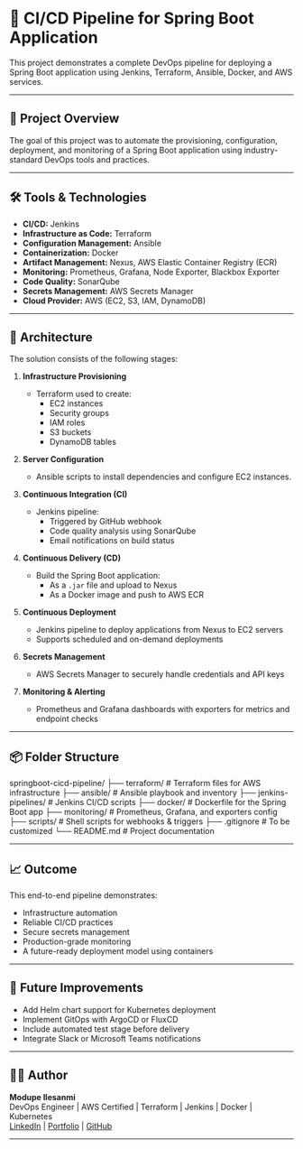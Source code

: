 # 🚀 CI/CD Pipeline for Spring Boot Application

This project demonstrates a complete DevOps pipeline for deploying a Spring Boot application using Jenkins, Terraform, Ansible, Docker, and AWS services.

---

## 📌 Project Overview

The goal of this project was to automate the provisioning, configuration, deployment, and monitoring of a Spring Boot application using industry-standard DevOps tools and practices.

---

## 🛠️ Tools & Technologies

- **CI/CD:** Jenkins
- **Infrastructure as Code:** Terraform
- **Configuration Management:** Ansible
- **Containerization:** Docker
- **Artifact Management:** Nexus, AWS Elastic Container Registry (ECR)
- **Monitoring:** Prometheus, Grafana, Node Exporter, Blackbox Exporter
- **Code Quality:** SonarQube
- **Secrets Management:** AWS Secrets Manager
- **Cloud Provider:** AWS (EC2, S3, IAM, DynamoDB)

---

## 🧱 Architecture

The solution consists of the following stages:

1. **Infrastructure Provisioning**
   - Terraform used to create:
     - EC2 instances
     - Security groups
     - IAM roles
     - S3 buckets
     - DynamoDB tables

2. **Server Configuration**
   - Ansible scripts to install dependencies and configure EC2 instances.

3. **Continuous Integration (CI)**
   - Jenkins pipeline:
     - Triggered by GitHub webhook
     - Code quality analysis using SonarQube
     - Email notifications on build status

4. **Continuous Delivery (CD)**
   - Build the Spring Boot application:
     - As a `.jar` file and upload to Nexus
     - As a Docker image and push to AWS ECR

5. **Continuous Deployment**
   - Jenkins pipeline to deploy applications from Nexus to EC2 servers
   - Supports scheduled and on-demand deployments

6. **Secrets Management**
   - AWS Secrets Manager to securely handle credentials and API keys

7. **Monitoring & Alerting**
   - Prometheus and Grafana dashboards with exporters for metrics and endpoint checks

---

## 📦 Folder Structure
springboot-cicd-pipeline/
├── terraform/               # Terraform files for AWS infrastructure
├── ansible/                 # Ansible playbook and inventory
├── jenkins-pipelines/       # Jenkins CI/CD scripts
├── docker/                  # Dockerfile for the Spring Boot app
├── monitoring/              # Prometheus, Grafana, and exporters config
├── scripts/                 # Shell scripts for webhooks & triggers
├── .gitignore               # To be customized
└── README.md                # Project documentation


---

## 📈 Outcome

This end-to-end pipeline demonstrates:
- Infrastructure automation
- Reliable CI/CD practices
- Secure secrets management
- Production-grade monitoring
- A future-ready deployment model using containers

---

## 🧪 Future Improvements

- Add Helm chart support for Kubernetes deployment
- Implement GitOps with ArgoCD or FluxCD
- Include automated test stage before delivery
- Integrate Slack or Microsoft Teams notifications

---

## 🧑‍💻 Author

**Modupe Ilesanmi**  
DevOps Engineer | AWS Certified | Terraform | Jenkins | Docker | Kubernetes  
[LinkedIn](https://www.linkedin.com/in/your-profile) | [Portfolio](https://dupsy-hub.github.io) | [GitHub](https://github.com/dupsy-hub)

---


